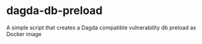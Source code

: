 # dagda-db-preload
A simple script that creates a Dagda compatible vulnerability db preload as Docker image
